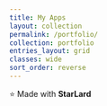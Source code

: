 ```yaml
---
title: My Apps
layout: collection
permalink: /portfolio/
collection: portfolio
entries_layout: grid
classes: wide
sort_order: reverse
---
```


⭐ Made with **StarLard**